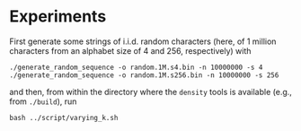 # Experiments

First generate some strings of i.i.d. random characters (here, of 1 million characters from an alphabet size of 4 and 256, respectively) with

    ./generate_random_sequence -o random.1M.s4.bin -n 10000000 -s 4
    ./generate_random_sequence -o random.1M.s256.bin -n 10000000 -s 256

and then, from within the directory where the `density` tools is available (e.g., from `./build`), run

    bash ../script/varying_k.sh
